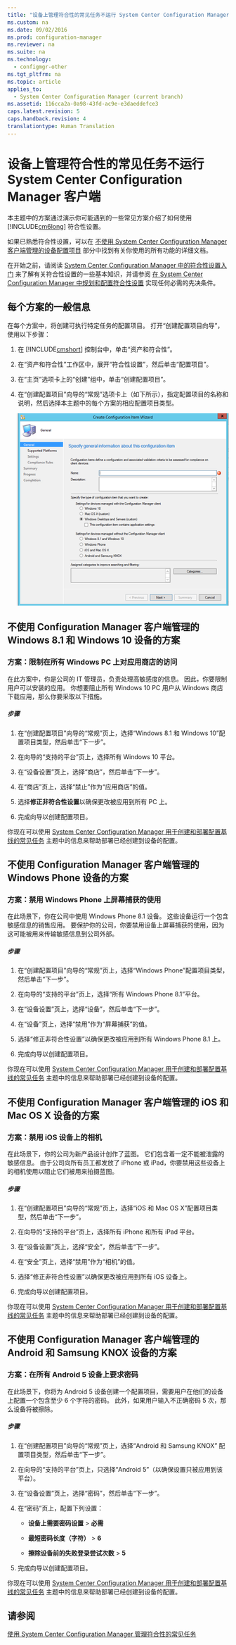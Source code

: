 ```yaml
---
title: "设备上管理符合性的常见任务不运行 System Center Configuration Manager 客户端"
ms.custom: na
ms.date: 09/02/2016
ms.prod: configuration-manager
ms.reviewer: na
ms.suite: na
ms.technology: 
  - configmgr-other
ms.tgt_pltfrm: na
ms.topic: article
applies_to: 
  - System Center Configuration Manager (current branch)
ms.assetid: 116cca2a-0a98-43fd-ac9e-e3daeddefce3
caps.latest.revision: 5
caps.handback.revision: 4
translationtype: Human Translation
---
```

# 设备上管理符合性的常见任务不运行 System Center Configuration Manager 客户端
本主题中的方案通过演示你可能遇到的一些常见方案介绍了如何使用 [!INCLUDE[cm6long](../LocTest/includes/cm6long_md.md)] 符合性设置。  
  
 如果已熟悉符合性设置，可以在 [不使用 System Center Configuration Manager 客户端管理的设备配置项目](../LocTest/Configuration-items-for-devices-managed-without-the-System-Center-Configuration-Manager-client.md) 部分中找到有关你使用的所有功能的详细文档。  
  
 在开始之前，请阅读 [System Center Configuration Manager 中的符合性设置入门](../LocTest/Get-started-with-compliance-settings-in-System-Center-Configuration-Manager.md) 来了解有关符合性设置的一些基本知识，并请参阅 [在 System Center Configuration Manager 中规划和配置符合性设置](../LocTest/Plan-for-and-configure-compliance-settings-in-System-Center-Configuration-Manager.md) 实现任何必需的先决条件。  
  
## 每个方案的一般信息  
 在每个方案中，将创建可执行特定任务的配置项目。 打开“创建配置项目向导”，使用以下步骤：  
  
1.  在 [!INCLUDE[cmshort](../LocTest/includes/cmshort_md.md)] 控制台中，单击“资产和符合性”。  
  
2.  在“资产和符合性”工作区中，展开“符合性设置”，然后单击“配置项目”。  
  
3.  在“主页”选项卡上的“创建”组中，单击“创建配置项目”。  
  
4.  在“创建配置项目”向导的“常规”选项卡上（如下所示），指定配置项目的名称和说明，然后选择本主题中的每个方案的相应配置项目类型。  
  
     ![Shows general page of the create configuration item wizard.](../LocTest/media/Compliance-Settings-Wizard---1.png "Compliance Settings Wizard \- 1")  
  
## 不使用 Configuration Manager 客户端管理的 Windows 8.1 和 Windows 10 设备的方案  
  
### 方案：限制在所有 Windows PC 上对应用商店的访问  
 在此方案中，你是公司的 IT 管理员，负责处理高敏感度的信息。 因此，你要限制用户可以安装的应用。 你想要阻止所有 Windows 10 PC 用户从 Windows 商店下载应用，那么你要采取以下措施。  
  
##### 步骤  
  
1.  在“创建配置项目”向导的“常规”页上，选择“Windows 8.1 和 Windows 10”配置项目类型，然后单击“下一步”。  
  
2.  在向导的“支持的平台”页上，选择所有 Windows 10 平台。  
  
3.  在“设备设置”页上，选择“商店”，然后单击“下一步”。  
  
4.  在“商店”页上，选择“禁止”作为“应用商店”的值。  
  
5.  选择**修正非符合性设置**以确保更改被应用到所有 PC 上。  
  
6.  完成向导以创建配置项目。  
  
 你现在可以使用 [System Center Configuration Manager 用于创建和部署配置基线的常见任务](../LocTest/Common-tasks-for-creating-and-deploying-configuration-baselines-with-System-Center-Configuration-Manager.md) 主题中的信息来帮助部署已经创建到设备的配置。  
  
## 不使用 Configuration Manager 客户端管理的 Windows Phone 设备的方案  
  
### 方案：禁用 Windows Phone 上屏幕捕获的使用  
 在此场景下，你在公司中使用 Windows Phone 8.1 设备。 这些设备运行一个包含敏感信息的销售应用。 要保护你的公司，你要禁用设备上屏幕捕获的使用，因为这可能被用来传输敏感信息到公司外部。  
  
##### 步骤  
  
1.  在“创建配置项目”向导的“常规”页上，选择“Windows Phone”配置项目类型，然后单击“下一步”。  
  
2.  在向导的“支持的平台”页上，选择“所有 Windows Phone 8.1”平台。  
  
3.  在“设备设置”页上，选择“设备”，然后单击“下一步”。  
  
4.  在“设备”页上，选择“禁用”作为“屏幕捕获”的值。  
  
5.  选择“修正非符合性设置”以确保更改被应用到所有 Windows Phone 8.1 上。  
  
6.  完成向导以创建配置项目。  
  
 你现在可以使用 [System Center Configuration Manager 用于创建和部署配置基线的常见任务](../LocTest/Common-tasks-for-creating-and-deploying-configuration-baselines-with-System-Center-Configuration-Manager.md) 主题中的信息来帮助部署已经创建到设备的配置。  
  
## 不使用 Configuration Manager 客户端管理的 iOS 和 Mac OS X 设备的方案  
  
### 方案：禁用 iOS 设备上的相机  
 在此场景下，你的公司为新产品设计创作了蓝图。 它们包含着一定不能被泄露的敏感信息。 由于公司向所有员工都发放了 iPhone 或 iPad，你要禁用这些设备上的相机使用以阻止它们被用来拍摄蓝图。  
  
##### 步骤  
  
1.  在“创建配置项目”向导的“常规”页上，选择“iOS 和 Mac OS X”配置项目类型，然后单击“下一步”。  
  
2.  在向导的“支持的平台”页上，选择所有 iPhone 和所有 iPad 平台。  
  
3.  在“设备设置”页上，选择“安全”，然后单击“下一步”。  
  
4.  在“安全”页上，选择“禁用”作为“相机”的值。  
  
5.  选择“修正非符合性设置”以确保更改被应用到所有 iOS 设备上。  
  
6.  完成向导以创建配置项目。  
  
 你现在可以使用 [System Center Configuration Manager 用于创建和部署配置基线的常见任务](../LocTest/Common-tasks-for-creating-and-deploying-configuration-baselines-with-System-Center-Configuration-Manager.md) 主题中的信息来帮助部署已经创建到设备的配置。  
  
## 不使用 Configuration Manager 客户端管理的 Android 和 Samsung KNOX 设备的方案  
  
### 方案：在所有 Android 5 设备上要求密码  
 在此场景下，你将为 Android 5 设备创建一个配置项目，需要用户在他们的设备上配置一个包含至少 6 个字符的密码。 此外，如果用户输入不正确密码 5 次，那么设备将被擦除。  
  
##### 步骤  
  
1.  在“创建配置项目”向导的“常规”页上，选择“Android 和 Samsung KNOX” 配置项目类型，然后单击“下一步”。  
  
2.  在向导的“支持的平台”页上，只选择“Android 5”（以确保设置只被应用到该平台）。  
  
3.  在“设备设置”页上，选择“密码”，然后单击“下一步”。  
  
4.  在“密码”页上，配置下列设置：  
  
    -   **设备上需要密码设置** \> **必需**  
  
    -   **最短密码长度（字符）** \> **6**  
  
    -   **擦除设备前的失败登录尝试次数** \> **5**  
  
5.  完成向导以创建配置项目。  
  
 你现在可以使用 [System Center Configuration Manager 用于创建和部署配置基线的常见任务](../LocTest/Common-tasks-for-creating-and-deploying-configuration-baselines-with-System-Center-Configuration-Manager.md) 主题中的信息来帮助部署已经创建到设备的配置。  
  
## 请参阅  
 [使用 System Center Configuration Manager 管理符合性的常见任务](../LocTest/Common-tasks-for-managing-compliance-with-System-Center-Configuration-Manager.md)